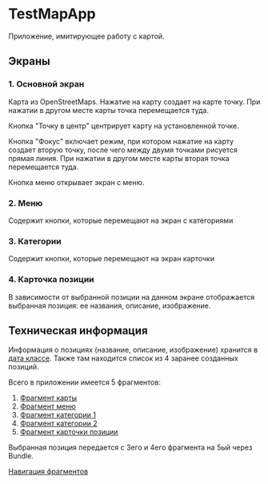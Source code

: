 # TestMapApp

Приложение, имитирующее работу с картой.

## Экраны

### 1. Основной экран
   
Карта из OpenStreetMaps. Нажатие на карту создает на карте точку. При нажатии в другом месте карты точка перемещается туда.

Кнопка "Точку в центр" центрирует карту на установленной точке.

Кнопка "Фокус" включает режим, при котором нажатие на карту создает вторую точку, после чего между двумя точками рисуется прямая линия. При нажатии в другом месте карты вторая точка перемещается туда.

Кнопка меню открывает экран с меню.

### 2. Меню

Содержит кнопки, которые перемещают на экран с категориями
  
### 3. Категории

Содержит кнопки, которые перемещают на экран карточки
   
### 4. Карточка позиции

В зависимости от выбранной позиции на данном экране отображается выбранная позиция: ее названия, описание, изображение.

## Техническая информация
 
Информация о позициях (название, описание, изображение) хранится в [дата классе](https://github.com/Garshishka/TestMapApp/blob/master/app/src/main/java/ru/garshishka/lilmapapp/PositionCard.kt). Также там находится список из 4 заранее созданных позиций.

Всего в приложении имеется 5 фрагментов:
1. [Фрагмент карты](https://github.com/Garshishka/TestMapApp/blob/master/app/src/main/java/ru/garshishka/lilmapapp/fragment/MapFragment.kt)
2. [Фрагмент меню](https://github.com/Garshishka/TestMapApp/blob/master/app/src/main/java/ru/garshishka/lilmapapp/fragment/MenuFragment.kt)
3. [Фрагмент категории 1](https://github.com/Garshishka/TestMapApp/blob/master/app/src/main/java/ru/garshishka/lilmapapp/fragment/CategoryOneFragment.kt)
4. [Фрагмент категории 2](https://github.com/Garshishka/TestMapApp/blob/master/app/src/main/java/ru/garshishka/lilmapapp/fragment/CategoryTwoFragment.kt)
5. [Фрагмент карточки позиции](https://github.com/Garshishka/TestMapApp/blob/master/app/src/main/java/ru/garshishka/lilmapapp/fragment/PositionCardFragment.kt)

Выбранная позиция передается с 3его и 4его фрагмента на 5ый через Bundle.

[Навигация фрагментов](https://github.com/Garshishka/TestMapApp/blob/master/app/src/main/res/navigation/nav_main.xml)
